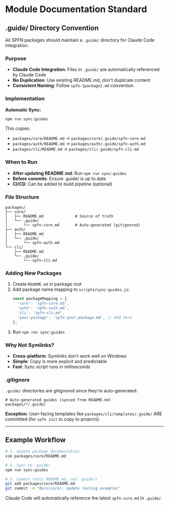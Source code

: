 # Module Documentation Standard

## .guide/ Directory Convention

All SPFN packages should maintain a `.guide/` directory for Claude Code integration.

### Purpose

- **Claude Code Integration**: Files in `.guide/` are automatically referenced by Claude Code
- **No Duplication**: Use existing README.md, don't duplicate content
- **Consistent Naming**: Follow `spfn-{package}.md` convention

### Implementation

**Automatic Sync:**
```bash
npm run sync:guides
```

This copies:
- `packages/core/README.md` → `packages/core/.guide/spfn-core.md`
- `packages/auth/README.md` → `packages/auth/.guide/spfn-auth.md`
- `packages/cli/README.md` → `packages/cli/.guide/spfn-cli.md`

### When to Run

- **After updating README.md**: Run `npm run sync:guides`
- **Before commits**: Ensure .guide/ is up to date
- **CI/CD**: Can be added to build pipeline (optional)

### File Structure

```
packages/
├── core/
│   ├── README.md              # Source of truth
│   └── .guide/
│       └── spfn-core.md       # Auto-generated (gitignored)
├── auth/
│   ├── README.md
│   └── .guide/
│       └── spfn-auth.md
└── cli/
    ├── README.md
    └── .guide/
        └── spfn-cli.md
```

### Adding New Packages

1. Create `README.md` in package root
2. Add package name mapping to `scripts/sync-guides.js`:
   ```javascript
   const packageMapping = {
     'core': 'spfn-core.md',
     'auth': 'spfn-auth.md',
     'cli': 'spfn-cli.md',
     'your-package': 'spfn-your-package.md', // Add here
   };
   ```
3. Run `npm run sync:guides`

### Why Not Symlinks?

- **Cross-platform**: Symlinks don't work well on Windows
- **Simple**: Copy is more explicit and predictable
- **Fast**: Sync script runs in milliseconds

### .gitignore

`.guide/` directories are gitignored since they're auto-generated:
```gitignore
# Auto-generated guides (synced from README.md)
packages/*/.guide/
```

**Exception**: User-facing templates like `packages/cli/templates/.guide/` ARE committed
(for `spfn init` to copy to projects).

---

## Example Workflow

```bash
# 1. Update package documentation
vim packages/core/README.md

# 2. Sync to .guide/
npm run sync:guides

# 3. Commit (only README.md, not .guide/)
git add packages/core/README.md
git commit -m "docs(core): update routing examples"
```

Claude Code will automatically reference the latest `spfn-core.md` in `.guide/`.